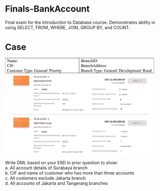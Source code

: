 # Finals-BankAccount
Final exam for the Introduction to Database course. Demonstrates ability in using SELECT, FROM, WHERE, JOIN, GROUP BY, and COUNT.

# Case
<img src="https://github.com/zahraprivias/Finals-BankAccount/blob/d266e1faa5efc4e1cc450282ebb5726baff67fab/soal.png" alt="Image" width="490" height="320">

Write DML based on your ERD in prior question to show:  
a. All account details of Surabaya branch  
b. CIF and name of customer who has more than three accounts  
c. All customers exclude Jakarta branch  
d. All accounts of Jakarta and Tangerang branches  
